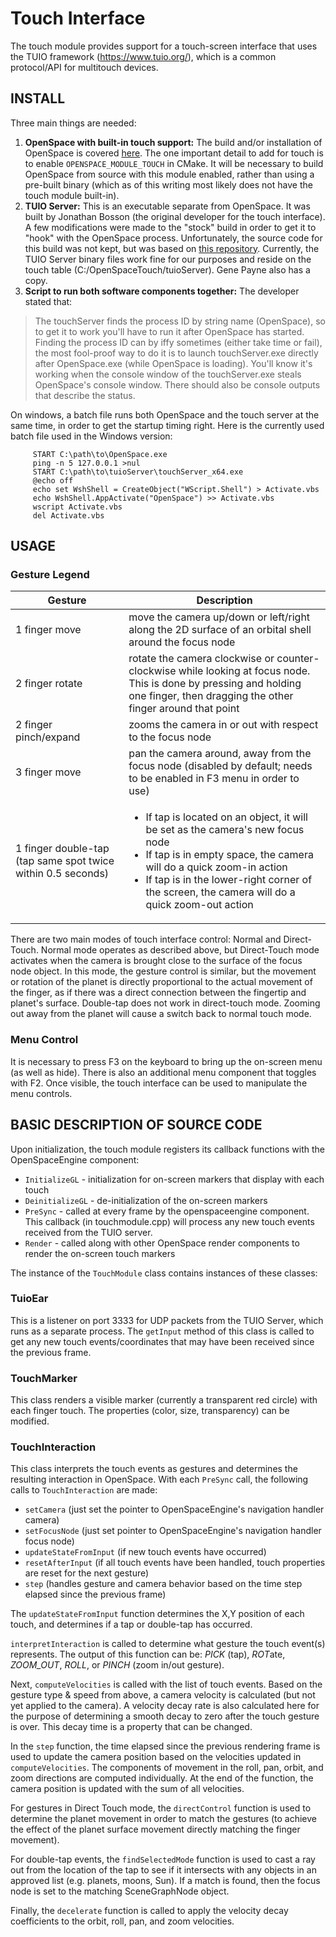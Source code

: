 # Touch Interface
The touch module provides support for a touch-screen interface that uses the TUIO framework (https://www.tuio.org/), which is a common protocol/API for multitouch devices.

## INSTALL
Three main things are needed:
1. **OpenSpace with built-in touch support:**  The build and/or installation of OpenSpace is covered [here](https://github.com/OpenSpace/OpenSpace/wiki/Compiling). The one important detail to add for touch is to enable `OPENSPACE_MODULE_TOUCH` in CMake. It will be necessary to build OpenSpace from source with this module enabled, rather than using a pre-built binary (which as of this writing most likely does not have the touch module built-in).
2. **TUIO Server:**  This is an executable separate from OpenSpace. It was built by Jonathan Bosson (the original developer for the touch interface). A few modifications were made to the "stock" build in order to get it to "hook" with the OpenSpace process. Unfortunately, the source code for this build was not kept, but was based on [this repository](https://github.com/vialab/Touch2Tuio/tree/master/TouchHook). Currently, the TUIO Server binary files work fine for our purposes and reside on the touch table (C:/OpenSpaceTouch/tuioServer). Gene Payne also has a copy.
3. **Script to run both software components together:**  The developer stated that:
> The touchServer finds the process ID by string name (OpenSpace), so to get it to work you'll have to run it after OpenSpace has started. Finding the process ID can by iffy sometimes (either take time or fail), the most fool-proof way to do it is to launch touchServer.exe directly after OpenSpace.exe (while OpenSpace is loading). You'll know it's working when the console window of the touchServer.exe steals OpenSpace's console window. There should also be console outputs that describe the status.

On windows, a batch file runs both OpenSpace and the touch server at the same time, in order to get the startup timing right. Here is the currently used batch file used in the Windows version:
```
     START C:\path\to\OpenSpace.exe
     ping -n 5 127.0.0.1 >nul
     START C:\path\to\tuioServer\touchServer_x64.exe
     @echo off
     echo set WshShell = CreateObject("WScript.Shell") > Activate.vbs
     echo WshShell.AppActivate("OpenSpace") >> Activate.vbs
     wscript Activate.vbs
     del Activate.vbs
```

## USAGE
### Gesture Legend

| Gesture | Description |
|---------|-------------|
|1 finger move | move the camera up/down or left/right along the 2D surface of an orbital shell around the focus node|
|2 finger rotate | rotate the camera clockwise or counter-clockwise while looking at focus node. This is done by pressing and holding one finger, then dragging the other finger around that point|
|2 finger pinch/expand | zooms the camera in or out with respect to the focus node|
|3 finger move | pan the camera around, away from the focus node (disabled by default; needs to be enabled in F3 menu in order to use)|
|1 finger double-tap (tap same spot twice within 0.5 seconds) |<ul><li>If tap is located on an object, it will be set as the camera's new focus node</li><li>If tap is in empty space, the camera will do a quick zoom-in action</li><li>If tap is in the lower-right corner of the screen, the camera will do a quick zoom-out action</li></ul>|

There are two main modes of touch interface control: Normal and Direct-Touch. Normal mode operates as described above, but Direct-Touch mode activates when the camera is brought close to the surface of the focus node object. In this mode, the gesture control is similar, but the movement or rotation of the planet is directly proportional to the actual movement of the finger, as if there was a direct connection between the fingertip and planet's surface. Double-tap does not work in direct-touch mode. Zooming out away from the planet will cause a switch back to normal touch mode.

### Menu Control
It is necessary to press F3 on the keyboard to bring up the on-screen menu (as well as hide). There is also an additional menu component that toggles with F2. Once visible, the touch interface can be used to manipulate the menu controls.

## BASIC DESCRIPTION OF SOURCE CODE
Upon initialization, the touch module registers its callback functions with the OpenSpaceEngine component:
  * `InitializeGL` - initialization for on-screen markers that display with each touch
  * `DeinitializeGL` - de-initialization of the on-screen markers
  * `PreSync` - called at every frame by the openspaceengine component. This callback (in touchmodule.cpp) will process any new touch events received from the TUIO server.
  * `Render` - called along with other OpenSpace render components to render the on-screen touch markers

The instance of the `TouchModule` class contains instances of these classes:
### TuioEar
This is a listener on port 3333 for UDP packets from the TUIO Server, which runs as a separate process. The `getInput` method of this class is called to get any new touch events/coordinates that may have been received since the previous frame.
### TouchMarker
This class renders a visible marker (currently a transparent red circle) with each finger touch. The properties (color, size, transparency) can be modified.
### TouchInteraction
This class interprets the touch events as gestures and determines the resulting interaction in OpenSpace.
With each `PreSync` call, the following calls to `TouchInteraction` are made:
  * `setCamera` (just set the pointer to OpenSpaceEngine's navigation handler camera)
  * `setFocusNode` (just set pointer to OpenSpaceEngine's navigation handler focus node)
  * `updateStateFromInput` (if new touch events have occurred)
  * `resetAfterInput` (if all touch events have been handled, touch properties are reset for the next gesture)
  * `step` (handles gesture and camera behavior based on the time step elapsed since the previous frame)

The `updateStateFromInput` function determines the X,Y position of each touch, and determines if a tap or double-tap has occurred.

`interpretInteraction` is called to determine what gesture the touch event(s) represents. The output of this function can be: *PICK* (tap), *ROT*ate, *ZOOM_OUT*, *ROLL*, or *PINCH* (zoom in/out gesture).

Next, `computeVelocities` is called with the list of touch events. Based on the gesture type & speed from above, a camera velocity is calculated (but not yet applied to the camera). A velocity decay rate is also calculated here for the purpose of determining a smooth decay to zero after the touch gesture is over. This decay time is a property that can be changed.

In the `step` function, the time elapsed since the previous rendering frame is used to update the camera position based on the velocities updated in `computeVelocities`. The components of movement in the roll, pan, orbit, and zoom directions are computed individually. At the end of the function, the camera position is updated with the sum of all velocities.

For gestures in Direct Touch mode, the `directControl` function is used to determine the planet movement in order to match the gestures (to achieve the effect of the planet surface movement directly matching the finger movement).

For double-tap events, the `findSelectedMode` function is used to cast a ray out from the location of the tap to see if it intersects with any objects in an approved list (e.g. planets, moons, Sun). If a match is found, then the focus node is set to the matching SceneGraphNode object.

Finally, the `decelerate` function is called to apply the velocity decay coefficients to the orbit, roll, pan, and zoom velocities.
